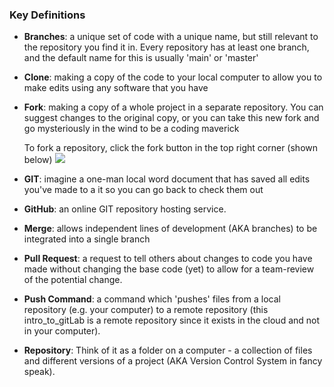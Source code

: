 ### Key Definitions
- **Branches**: a unique set of code with a unique name, but still relevant to the repository you find it in. Every repository has at least one branch, and the default name for this is usually 'main' or 'master'
- **Clone**: making a copy of the code to your local computer to allow you to make edits using any software that you have
- **Fork**: making a copy of a whole project in a separate repository. You can suggest changes to the original copy, or you can take this new fork and go mysteriously in the wind to be a coding maverick

  To fork a repository, click the fork button in the top right corner (shown below)
  ![](https://user-images.githubusercontent.com/94135223/149170372-02edbeba-55e8-490c-ae44-7ee4e77297ec.png)


- **GIT**: imagine a one-man local word document that has saved all edits you've made to a it so you can go back to check them out
- **GitHub**: an online GIT repository hosting service.
- **Merge**: allows independent lines of development (AKA branches) to be integrated into a single branch
- **Pull Request**: a request to tell others about changes to code you have made without changing the base code (yet) to allow for a team-review of the potential change.
- **Push Command**: a command which 'pushes' files from a local repository (e.g. your computer) to a remote repository (this intro_to_gitLab is a remote repository since it exists in the cloud and not in your computer).
- **Repository**: Think of it as a folder on a computer - a collection of files and different versions of a project (AKA Version Control System in fancy speak).
